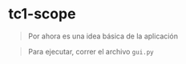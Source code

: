# tc1-scope

> Por ahora es una idea básica de la aplicación

> Para ejecutar, correr el archivo ```gui.py```
